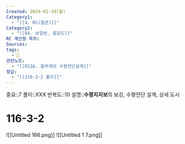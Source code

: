 ```yaml
---
Created: 2024-02-19(월)
Category1:
  - "[[4. RC(철콘)]]"
Category2:
  - "[[04. 보일반, 휨강도]]"
RC 계산형 목차: 
Sources: 
tags:
  - 🧮
관련노트:
  - "[[R12A. 휨부재의 수평전단설계]]"
정답:
  - "[[116-3-2 풀이]]"
---
```

중요::7
풀이::XXX
반복도::10
설명::**수평지지보**의 보강, 수평전단 설계, 상세 도시

#  116-3-2
![[Untitled 166.png]]
![[Untitled 1 7.png]]

